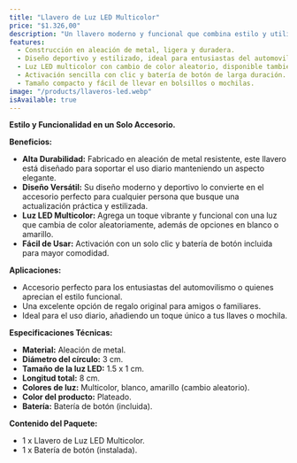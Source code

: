 ```yaml
---  
title: "Llavero de Luz LED Multicolor"  
price: "$1.326,00"  
description: "Un llavero moderno y funcional que combina estilo y utilidad, con luz LED multicolor y un diseño deportivo ideal para el uso diario o como regalo único."  
features:  
  - Construcción en aleación de metal, ligera y duradera.  
  - Diseño deportivo y estilizado, ideal para entusiastas del automovilismo.  
  - Luz LED multicolor con cambio de color aleatorio, disponible también en blanco o amarillo.  
  - Activación sencilla con clic y batería de botón de larga duración.  
  - Tamaño compacto y fácil de llevar en bolsillos o mochilas.  
image: "/products/llaveros-led.webp"  
isAvailable: true  
---  
```


**Estilo y Funcionalidad en un Solo Accesorio.**  

**Beneficios:**  
- **Alta Durabilidad:** Fabricado en aleación de metal resistente, este llavero está diseñado para soportar el uso diario manteniendo un aspecto elegante.  
- **Diseño Versátil:** Su diseño moderno y deportivo lo convierte en el accesorio perfecto para cualquier persona que busque una actualización práctica y estilizada.  
- **Luz LED Multicolor:** Agrega un toque vibrante y funcional con una luz que cambia de color aleatoriamente, además de opciones en blanco o amarillo.  
- **Fácil de Usar:** Activación con un solo clic y batería de botón incluida para mayor comodidad.  

**Aplicaciones:**  
- Accesorio perfecto para los entusiastas del automovilismo o quienes aprecian el estilo funcional.  
- Una excelente opción de regalo original para amigos o familiares.  
- Ideal para el uso diario, añadiendo un toque único a tus llaves o mochila.  

**Especificaciones Técnicas:**  
- **Material:** Aleación de metal.  
- **Diámetro del círculo:** 3 cm.  
- **Tamaño de la luz LED:** 1.5 x 1 cm.  
- **Longitud total:** 8 cm.  
- **Colores de luz:** Multicolor, blanco, amarillo (cambio aleatorio).  
- **Color del producto:** Plateado.  
- **Batería:** Batería de botón (incluida).  

**Contenido del Paquete:**  
- 1 x Llavero de Luz LED Multicolor.  
- 1 x Batería de botón (instalada).  
